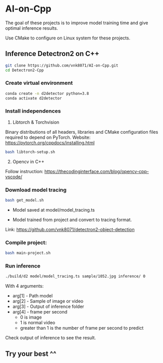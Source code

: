 # AI-on-Cpp

The goal of these projects is to improve model training time and give optimal inference results.

Use CMake to configure on Linux system for these projects.

## Inference Detectron2 on C++

```bash
git clone https://github.com/vnk8071/AI-on-Cpp.git
cd Detectron2-Cpp
```

### Create virtual environment
```bash
conda create -n d2detector python=3.8
conda activate d2detector
```

### Install independences
1. Libtorch & Torchvision

Binary distributions of all headers, libraries and CMake configuration files required to depend on PyTorch.
Website: https://pytorch.org/cppdocs/installing.html

```bash
bash libtorch-setup.sh
```

2. Opencv in C++

Follow instruction: https://thecodinginterface.com/blog/opencv-cpp-vscode/


### Download model tracing
```bash
bash get_model.sh
```
- Model saved at model/model_tracing.ts

- Model trained from project and convert to tracing format. 

Link: https://github.com/vnk8071/detectron2-object-detection

### Compile project:

```bash
bash main-project.sh
```

### Run inference
```bash
./build/d2 model/model_tracing.ts sample/1052.jpg inference/ 0
```
With 4 arguments:
- arg[1] - Path model
- arg[2] - Sample of image or video
- arg[3] - Output of inference folder
- arg[4] - frame per second
    - 0 is image
    - 1 is normal video
    - greater than 1 is the number of frame per second to predict

Check output of inference to see the result.

## Try your best ^^